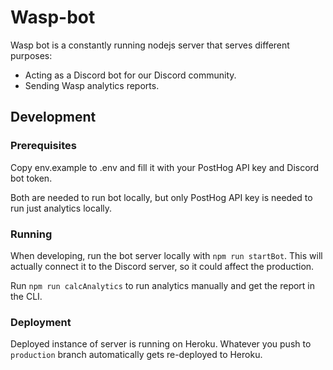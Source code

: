 # Wasp-bot

Wasp bot is a constantly running nodejs server that serves different purposes:
- Acting as a Discord bot for our Discord community.
- Sending Wasp analytics reports.

## Development

### Prerequisites

Copy env.example to .env and fill it with your PostHog API key and Discord bot token.

Both are needed to run bot locally, but only PostHog API key is needed to run just analytics locally.
### Running

When developing, run the bot server locally with `npm run startBot`. This will actually connect it to the Discord server, so it could affect the production.

Run `npm run calcAnalytics` to run analytics manually and get the report in the CLI.

### Deployment

Deployed instance of server is running on Heroku. Whatever you push to `production` branch automatically gets re-deployed to Heroku.
